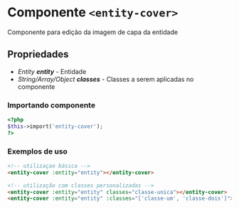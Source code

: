 # Componente `<entity-cover>`
Componente para edição da imagem de capa da entidade
  
## Propriedades
- *Entity **entity*** - Entidade
- *String/Array/Object **classes*** - Classes a serem aplicadas no componente

### Importando componente
```PHP
<?php 
$this->import('entity-cover');
?>
```
### Exemplos de uso
```HTML
<!-- utilizaçao básica -->
<entity-cover :entity="entity"></entity-cover>

<!-- utilização com classes personalizadas -->
<entity-cover :entity="entity" classes="classe-unica"></entity-cover>
<entity-cover :entity="entity" :classes="['classe-um', 'classe-dois']"></entity-cover>
```